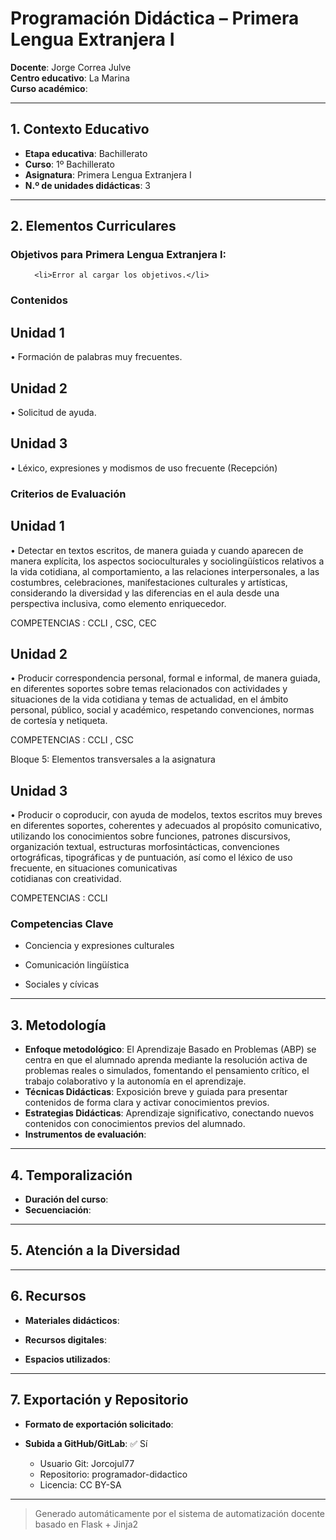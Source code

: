 # Programación Didáctica – Primera Lengua Extranjera I

**Docente**: Jorge Correa Julve  
**Centro educativo**: La Marina  
**Curso académico**:   

---

## 1. Contexto Educativo

- **Etapa educativa**: Bachillerato
- **Curso**: 1º Bachillerato
- **Asignatura**: Primera Lengua Extranjera I
- **N.º de unidades didácticas**: 3

---
## 2. Elementos Curriculares

<h3>Objetivos para Primera Lengua Extranjera I:</h3>


  <ul>
    
      <li>Error al cargar los objetivos.</li>
    
  </ul>


### Contenidos

## Unidad 1
• Formación de palabras muy frecuentes.

## Unidad 2
• Solicitud de ayuda.

## Unidad 3
• Léxico, expresiones y modismos de uso frecuente (Recepción)


### Criterios de Evaluación

## Unidad 1
• Detectar en textos escritos, de manera guiada y cuando aparecen de manera 
explícita, los aspectos socioculturales y sociolingüísticos relativos a la vida 
cotidiana, al  comportamiento, a las relaciones interpersonales, a las costumbres, 
celebraciones, manifestaciones culturales y artísticas, considerando la 
diversidad y las diferencias en el aula desde una perspectiva inclusiva, como 
elemento enriquecedor.  
 
COMPETENCIAS : CCLI , CSC, CEC

## Unidad 2
• Producir correspondencia personal, formal e informal, de manera guiada, en 
diferentes soportes sobre temas relacionados con actividades y situaciones de 
la vida cotidiana y temas de actualidad, en el ámbito personal, público, social y 
académico, respetando convenciones, normas de cortesía y netiqueta.  
 
COMPETENCIAS : CCLI , CSC  
 
 
 
 
Bloque 5: Elementos transversales a la asignatura

## Unidad 3
• Producir o coproducir, con ayuda de modelos, textos escritos muy breves en 
diferentes soportes, coherentes y adecuados al propósito comunicativo, 
utilizando los conocimientos sobre funciones, patrones discursivos, organización 
textual, estructuras morfosintácticas, convenciones ortográficas, tipográficas y 
de puntuación, así como el léxico de uso frecuente, en situaciones comunicativas  
cotidianas con creatividad.  
 
COMPETENCIAS : CCLI


### Competencias Clave


- Conciencia y expresiones culturales

- Comunicación lingüística

- Sociales y cívicas



---

## 3. Metodología

- **Enfoque metodológico**: El Aprendizaje Basado en Problemas (ABP) se centra en que el alumnado aprenda mediante la resolución activa de problemas reales o simulados, fomentando el pensamiento crítico, el trabajo colaborativo y la autonomía en el aprendizaje.
- **Técnicas Didácticas**: Exposición breve y guiada para presentar contenidos de forma clara y activar conocimientos previos.
- **Estrategias Didácticas**: Aprendizaje significativo, conectando nuevos contenidos con conocimientos previos del alumnado.
- **Instrumentos de evaluación**: 

---

## 4. Temporalización

- **Duración del curso**: 
- **Secuenciación**:  
  

---

## 5. Atención a la Diversidad



---

## 6. Recursos

- **Materiales didácticos**:  
  
- **Recursos digitales**:  
  
- **Espacios utilizados**: 

---

## 7. Exportación y Repositorio

- **Formato de exportación solicitado**: 
- **Subida a GitHub/GitLab**: ✅ Sí

  - Usuario Git: Jorcojul77
  - Repositorio: programador-didactico
  - Licencia: CC BY-SA


---

> Generado automáticamente por el sistema de automatización docente basado en Flask + Jinja2